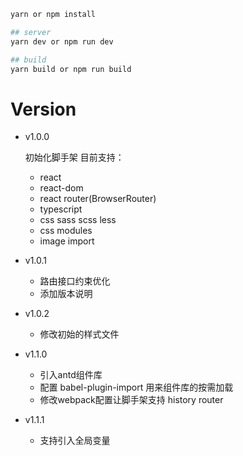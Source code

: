 ```bash
yarn or npm install

## server
yarn dev or npm run dev

## build
yarn build or npm run build
```

# Version

- v1.0.0

  初始化脚手架 目前支持：
  - react
  - react-dom
  - react router(BrowserRouter)
  - typescript
  - css sass scss less
  - css modules
  - image import
- v1.0.1

  - 路由接口约束优化
  - 添加版本说明
- v1.0.2
  - 修改初始的样式文件
- v1.1.0
  - 引入antd组件库
  - 配置 babel-plugin-import 用来组件库的按需加载
  - 修改webpack配置让脚手架支持 history router
- v1.1.1
  - 支持引入全局变量
